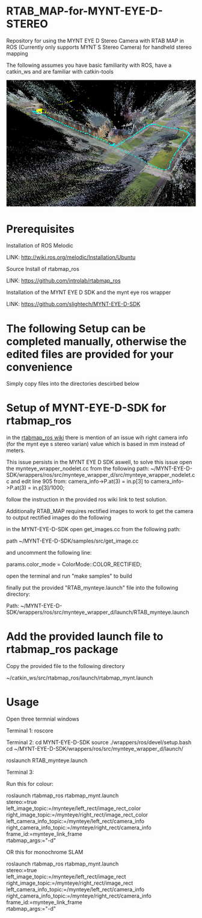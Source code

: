 

# RTAB_MAP-for-MYNT-EYE-D-STEREO
Repository for using the MYNT EYE D Stereo Camera with RTAB MAP in ROS (Currently only supports MYNT S Stereo Camera) for handheld stereo mapping 

The following assumes you have basic familiarity with ROS, have a catkin_ws and are familiar with catkin-tools


![GitHub Logo](/field_test1_isometric.png)


# Prerequisites
Installation of ROS Melodic 

LINK: http://wiki.ros.org/melodic/Installation/Ubuntu

Source Install of rtabmap_ros

LINK: https://github.com/introlab/rtabmap_ros

Installation of the MYNT EYE D SDK and the mynt eye ros wrapper

LINK: https://github.com/slightech/MYNT-EYE-D-SDK

# The following Setup can be completed manually, otherwise the edited files are provided for your convenience
Simply copy files into the directories descirbed below


# Setup of MYNT-EYE-D-SDK for rtabmap_ros

in the [rtabmap_ros wiki](http://wiki.ros.org/rtabmap_ros/Tutorials/StereoHandHeldMapping#Note) there is mention of an issue wih right camera info (for the mynt eye s stereo varian) value which is based in mm instead of meters. 

This issue persists in the MYNT EYE D SDK aswell, to solve this issue open the mynteye_wrapper_nodelet.cc from the following path: ~/MYNT-EYE-D-SDK/wrappers/ros/src/mynteye_wrapper_d/src/mynteye_wrapper_nodelet.cc
 and edit line 905 from:
 camera_info->P.at(3) = in.p[3] 
 to 
 camera_info->P.at(3) = in.p[3]/1000;  

follow the instruction in the provided ros wiki link to test solution.

Additionally RTAB_MAP requires rectified images to work to get the camera to output rectified images do the following

in the MYNT-EYE-D-SDK open get_images.cc from the following path:

path ~/MYNT-EYE-D-SDK/samples/src/get_image.cc

and uncomment the following line:

params.color_mode = ColorMode::COLOR_RECTIFIED;

open the terminal and run "make samples" to build 

finally put the provided "RTAB_mynteye.launch" file into the following directory:

Path: ~/MYNT-EYE-D-SDK/wrappers/ros/src/mynteye_wrapper_d/launch/RTAB_mynteye.launch


# Add the provided launch file to rtabmap_ros package
Copy the provided file to the following directory 

~/catkin_ws/src/rtabmap_ros/launch/rtabmap_mynt.launch

# Usage 
Open three termnial windows 

Terminal 1: 
roscore

Terminal 2:
cd MYNT-EYE-D-SDK
source ./wrappers/ros/devel/setup.bash
cd ~/MYNT-EYE-D-SDK/wrappers/ros/src/mynteye_wrapper_d/launch/

roslaunch RTAB_mynteye.launch

Terminal 3:

Run this for colour:

roslaunch rtabmap_ros rtabmap_mynt.launch \
   stereo:=true \
   left_image_topic:=/mynteye/left_rect/image_rect_color \
   right_image_topic:=/mynteye/right_rect/image_rect_color \
   left_camera_info_topic:=/mynteye/left_rect/camera_info \
   right_camera_info_topic:=/mynteye/right_rect/camera_info \
   frame_id:=mynteye_link_frame \
   rtabmap_args:="-d"
   
  OR this for monochrome SLAM
  
  roslaunch rtabmap_ros rtabmap_mynt.launch \
   stereo:=true \
   left_image_topic:=/mynteye/left_rect/image_rect \
   right_image_topic:=/mynteye/right_rect/image_rect \
   left_camera_info_topic:=/mynteye/left_rect/camera_info \
   right_camera_info_topic:=/mynteye/right_rect/camera_info \
   frame_id:=mynteye_link_frame \
   rtabmap_args:="-d"



